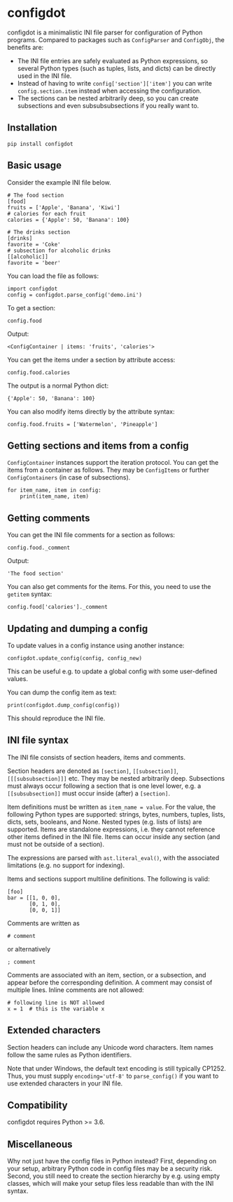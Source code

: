 # configdot

configdot is a minimalistic INI file parser for configuration of Python programs. Compared to packages such as `ConfigParser` and `ConfigObj`, the benefits are:

* The INI file entries are safely evaluated as Python expressions, so several Python types (such as tuples, lists, and dicts) can be directly used in the INI file.
* Instead of having to write `config['section']['item']` you can write `config.section.item` instead when accessing the configuration.
* The sections can be nested arbitrarily deep, so you can create subsections and even subsubsubsections if you really want to.


## Installation

    pip install configdot

## Basic usage

Consider the example INI file below.

```
# The food section
[food]
fruits = ['Apple', 'Banana', 'Kiwi']
# calories for each fruit
calories = {'Apple': 50, 'Banana': 100}

# The drinks section
[drinks]
favorite = 'Coke'
# subsection for alcoholic drinks
[[alcoholic]]
favorite = 'beer'
```

You can load the file as follows:

    import configdot
    config = configdot.parse_config('demo.ini')

To get a section:

    config.food

Output:

    <ConfigContainer | items: 'fruits', 'calories'>

You can get the items under a section by attribute access:

    config.food.calories

The output is a normal Python dict:

    {'Apple': 50, 'Banana': 100}

You can also modify items directly by the attribute syntax:

    config.food.fruits = ['Watermelon', 'Pineapple']

## Getting sections and items from a config

`ConfigContainer` instances support the iteration protocol. You can get the items from a container as follows. They may be `ConfigItems` or further `ConfigContainers` (in case of subsections).

    for item_name, item in config:
        print(item_name, item)

## Getting comments

You can get the INI file comments for a section as follows:

    config.food._comment

Output:

    'The food section'

You can also get comments for the items. For this, you need to use the `getitem` syntax:

    config.food['calories']._comment
    
## Updating and dumping a config

To update values in a config instance using another instance:

    configdot.update_config(config, config_new)

This can be useful e.g. to update a global config with some user-defined values.
  
You can dump the config item as text:

    print(configdot.dump_config(config))

This should reproduce the INI file.

## INI file syntax

The INI file consists of section headers, items and comments.

Section headers are denoted as `[section]`, `[[subsection]]`, `[[[subsubsection]]]` etc. They may be nested arbitrarily deep. Subsections must always occur following a section that is one level lower, e.g. a `[[subsubsection]]` must occur inside (after) a `[section]`.

Item definitions must be written as `item_name = value`. For the value, the following Python types are supported: strings, bytes, numbers, tuples, lists, dicts, sets, booleans, and None. Nested types (e.g. lists of lists) are supported. Items are standalone expressions, i.e. they cannot reference other items defined in the INI file. Items can occur inside any section (and must not be outside of a section).

The expressions are parsed with `ast.literal_eval()`, with the associated limitations (e.g. no support for indexing). 

Items and sections support multiline definitions. The following is valid:

    [foo]
    bar = [[1, 0, 0],
           [0, 1, 0],
           [0, 0, 1]]

Comments are written as 

    # comment
    
or alternatively

    ; comment
    
Comments are associated with an item, section, or a subsection, and appear before the corresponding definition. A comment may consist of multiple lines. Inline comments are not allowed:

    # following line is NOT allowed
    x = 1  # this is the variable x

## Extended characters

Section headers can include any Unicode word characters. Item names follow the same rules as Python identifiers.

Note that under Windows, the default text encoding is still typically CP1252. Thus, you must supply `encoding='utf-8'` to `parse_config()` if you want to use extended characters in your INI file. 

## Compatibility

configdot requires Python >= 3.6.

## Miscellaneous

Why not just have the config files in Python instead? First, depending on your setup, arbitrary Python code in config files may be a security risk. Second, you still need to create the section hierarchy by e.g. using empty classes, which will make your setup files less readable than with the INI syntax.

